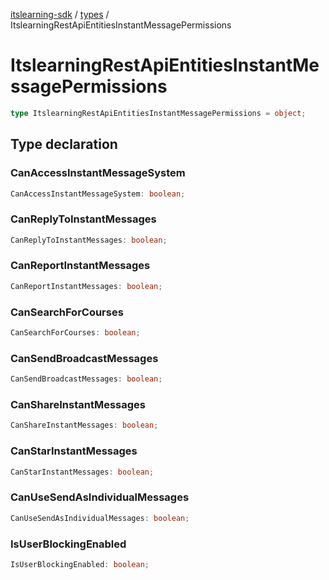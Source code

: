 [itslearning-sdk](../../modules.md) / [types](../index.md) / ItslearningRestApiEntitiesInstantMessagePermissions

# ItslearningRestApiEntitiesInstantMessagePermissions

```ts
type ItslearningRestApiEntitiesInstantMessagePermissions = object;
```

## Type declaration

### CanAccessInstantMessageSystem

```ts
CanAccessInstantMessageSystem: boolean;
```

### CanReplyToInstantMessages

```ts
CanReplyToInstantMessages: boolean;
```

### CanReportInstantMessages

```ts
CanReportInstantMessages: boolean;
```

### CanSearchForCourses

```ts
CanSearchForCourses: boolean;
```

### CanSendBroadcastMessages

```ts
CanSendBroadcastMessages: boolean;
```

### CanShareInstantMessages

```ts
CanShareInstantMessages: boolean;
```

### CanStarInstantMessages

```ts
CanStarInstantMessages: boolean;
```

### CanUseSendAsIndividualMessages

```ts
CanUseSendAsIndividualMessages: boolean;
```

### IsUserBlockingEnabled

```ts
IsUserBlockingEnabled: boolean;
```

